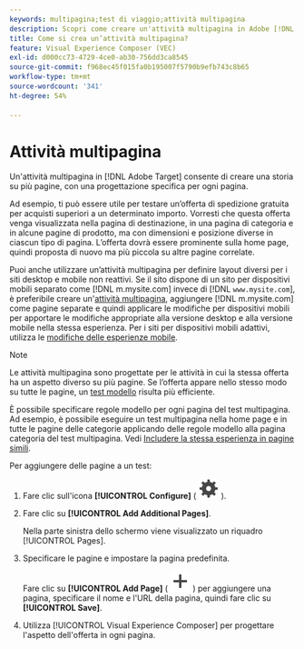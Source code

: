 ```yaml
---
keywords: multipagina;test di viaggio;attività multipagina
description: Scopri come creare un'attività multipagina in Adobe [!DNL Target] consente di creare una storia su più pagine, con una progettazione specifica per ogni pagina.
title: Come si crea un’attività multipagina?
feature: Visual Experience Composer (VEC)
exl-id: d000cc73-4729-4ce0-ab30-756dd3ca8545
source-git-commit: f968ec45f015fa0b195007f5790b9efb743c8b65
workflow-type: tm+mt
source-wordcount: '341'
ht-degree: 54%

---
```


# Attività multipagina

Un&#39;attività multipagina in [!DNL Adobe Target] consente di creare una storia su più pagine, con una progettazione specifica per ogni pagina.

Ad esempio, ti può essere utile per testare un’offerta di spedizione gratuita per acquisti superiori a un determinato importo. Vorresti che questa offerta venga visualizzata nella pagina di destinazione, in una pagina di categoria e in alcune pagine di prodotto, ma con dimensioni e posizione diverse in ciascun tipo di pagina. L’offerta dovrà essere prominente sulla home page, quindi proposta di nuovo ma più piccola su altre pagine correlate.

Puoi anche utilizzare un’attività multipagina per definire layout diversi per i siti desktop e mobile non reattivi. Se il sito dispone di un sito per dispositivi mobili separato come [!DNL m.mysite.com] invece di [!DNL `www.mysite.com`], è preferibile creare un&#39;[attività multipagina](/help/main/c-experiences/c-visual-experience-composer/multipage-activity.md#concept_277E096063E14813AC5D8EDFA1D2ED48), aggiungere [!DNL m.mysite.com] come pagine separate e quindi applicare le modifiche per dispositivi mobili per apportare le modifiche appropriate alla versione desktop e alla versione mobile nella stessa esperienza. Per i siti per dispositivi mobili adattivi, utilizza le [modifiche delle esperienze mobile](/help/main/c-experiences/c-visual-experience-composer/mobile-viewports.md#concept_8E45527C4ABC41D59AA3553BEDC76FA5).

>[!NOTE]
>
>Le attività multipagina sono progettate per le attività in cui la stessa offerta ha un aspetto diverso su più pagine. Se l’offerta appare nello stesso modo su tutte le pagine, un [test modello](/help/main/c-experiences/c-visual-experience-composer/temtest.md#task_2539D51A18044F82B0D9895636546781) risulta più efficiente.

È possibile specificare regole modello per ogni pagina del test multipagina. Ad esempio, è possibile eseguire un test multipagina nella home page e in tutte le pagine delle categorie applicando delle regole modello alla pagina categoria del test multipagina. Vedi [Includere la stessa esperienza in pagine simili](/help/main/c-experiences/c-visual-experience-composer/temtest.md#task_2539D51A18044F82B0D9895636546781).

Per aggiungere delle pagine a un test:

1. Fare clic sull&#39;icona **[!UICONTROL Configure]** ( ![icona Configura](/help/main/assets/icons/Setting.svg) ).
1. Fare clic su **[!UICONTROL Add Additional Pages]**.

   Nella parte sinistra dello schermo viene visualizzato un riquadro [!UICONTROL Pages].

1. Specificare le pagine e impostare la pagina predefinita.

   Fare clic su **[!UICONTROL Add Page]** ( ![Icona Aggiungi](/help/main/assets/icons/Add.svg) ) per aggiungere una pagina, specificare il nome e l&#39;URL della pagina, quindi fare clic su **[!UICONTROL Save]**.

1. Utilizza [!UICONTROL Visual Experience Composer] per progettare l&#39;aspetto dell&#39;offerta in ogni pagina.
